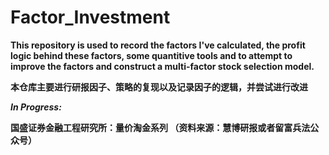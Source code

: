 # Factor_Investment
**This repository is used to record the factors I've calculated, the profit logic behind these factors, some quantitive tools and to attempt to improve the factors and construct a multi-factor stock selection model.**

**本仓库主要进行研报因子、策略的复现以及记录因子的逻辑，并尝试进行改进**

***In Progress:***

**国盛证券金融工程研究所：量价淘金系列 （资料来源：慧博研报或者留富兵法公众号）**
